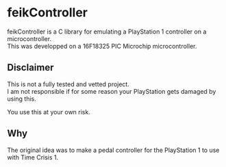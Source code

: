 # feikController

feikController is a C library for emulating a PlayStation 1 controller on a microcontroller.  
This was developped on a 16F18325 PIC Microchip microcontroller.

## Disclaimer

This is not a fully tested and vetted project.  
I am not responsible if for some reason your PlayStation gets damaged by using this.  

You use this at your own risk.  

## Why

The original idea was to make a pedal controller for the PlayStation 1 to use with Time Crisis 1.  
